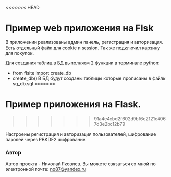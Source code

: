 <<<<<<< HEAD
# Пример web приложения на Flsk
 В приложении реализованы админ панель, регистрация и авторизация.
 Есть отдельный файл для cookie и session.
 Так же подключил карзину для покупок.

 Для создания таблиц в БД выполняем 2 функции в терминале python:
 - from flsite import create_db
 - create_db()
В БД будут созданы таблицы которые прописаны в файлк sq_db.sql
=======
# Пример приложения на Flask.

>>>>>>> 91a4e4cbd2f602d9bf6c2121e4067d3e2bc12b79

Настроены регистрация и авторизация пользователей, шифрование паролей через PBKDF2 шифрование.
### Автор
Автор проекта - Николай Яковлев. Вы можете связаться со мной по электронной почте: no87@yandex.ru
